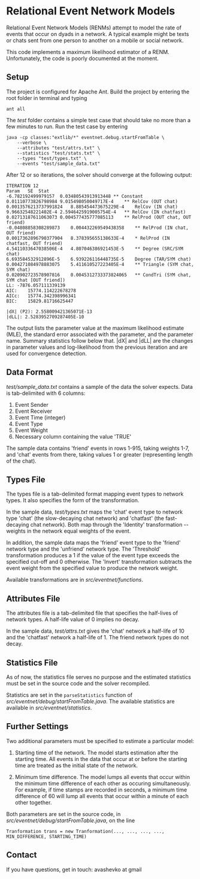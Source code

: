 # Relational Event Network Models

Relational Event Network Models (RENMs) attempt to model the rate of events that occur on dyads in a network.
A typical example might be texts or chats sent from one person to another on a mobile or social network.

This code implements a maximum likelihood estimator of a RENM. Unfortunately, the code is poorly documented at the moment.


## Setup

The project is configured for Apache Ant. Build the project by entering the root folder in terminal and typing

    ant all

The *test* folder contains a simple test case that should take no more than a few minutes to run.  Run the test case by entering 

    java -cp classes:"extlib/*" eventnet.debug.startFromTable \
        --verbose \
        --attributes "test/attrs.txt" \
        --statistics "test/stats.txt" \
        --types "test/types.txt" \
        --events "test/sample_data.txt" 

After 12 or so iterations, the solver should converge at the following output:

    ITERATION 12
    Param   SE  Stat
    -6.782192499979157  0.03480543913913448 ** Constant
    0.01110773826798984 9.015498050049717E-4    ** RelCov (OUT chat)
    0.0013576213737991824   8.885454473675229E-4    RelCov (IN chat)
    9.96632548221402E-4 2.5946425919005754E-4   ** RelCov (IN chatfast)
    0.02713187611063073 0.004577435777085113    ** RelProd (OUT chat, OUT friend)
    -0.04808858308289873    0.004432269549438358    ** RelProd (IN chat, OUT friend)
    0.0017362896790377904   8.378395655138633E-4    * RelProd (IN chatfast, OUT friend)
    4.5411033647038506E-4   4.807046386921453E-5    ** Degree (SRC/SYM chat)
    6.693584532912896E-5    6.939226116448735E-5    Degree (TAR/SYM chat)
    0.004271084978883075    5.411610527223405E-4    ** Triangle (SYM chat, SYM chat)
    0.020902723578907816    0.0045312733373824065   ** CondTri (SYM chat, SYM chat [OUT friend])
    LL: -7876.057111339139
    AIC:    15774.114222678278
    AICc:   15774.342398996341
    BIC:    15829.81716625447

    |dX| (P2): 2.558009421365071E-13
    |dLL|: 2.5283952709287405E-10

The output lists the parameter value at the maximum likelihood estimate (MLE), the standard error associated with the parameter, and the parameter name. Summary statistics follow below that.
|dX| and |dLL| are the changes in parameter values and log-likelihood from the previous iteration and are used for convergence detection.


## Data Format

*test/sample_data.txt* contains a sample of the data the solver expects. Data is tab-delimited with 6 columns:

1. Event Sender
2. Event Receiver
3. Event Time (integer)
4. Event Type
5. Event Weight
6. Necessary column containing the value 'TRUE'

The sample data contains 'friend' events in rows 1-915, taking weights 1-7, and 'chat' events from there, taking values 1 or greater (representing length of the chat). 


## Types File

The types file is a tab-delimited format mapping event types to network types. It also specifies the form of the transformation.

In the sample data, *test/types.txt* maps the 'chat' event type to network type 'chat' (the slow-decaying chat network) and 'chatfast' (the fast-decaying chat network). Both map through the 'Identity' transformation -- weights in the network equal weights of the event.

In addition, the sample data maps the 'friend' event type to the 'friend' network type and the 'unfriend' network type. The 'Threshold' transformation produces a 1 if the value of the event type exceeds the specified cut-off and 0 otherwise. The 'Invert' transformation subtracts the event weight from the specified value to produce the network weight.

Available transformations are in *src/eventnet/functions*.


## Attributes File

The attributes file is a tab-delimited file that specifies the half-lives of network types. A half-life value of 0 implies no decay.

In the sample data, *test/attrs.txt* gives the 'chat' network a half-life of 10 and the 'chatfast' network a half-life of 1. The friend network types do not decay.


## Statistics File

As of now, the statistics file serves no purpose and the estimated statistics must be set in the source code and the solver recompiled.

Statistics are set in the `parseStatistics` function of *src/eventnet/debug/startFromTable.java*. The available statistics are available in *src/eventnet/statistics*.


## Further Settings

Two additional parameters must be specified to estimate a particular model:

1. Starting time of the network.
The model starts estimation after the starting time. All events in the data that occur at or before the starting time are treated as the initial state of the network.

2. Minimum time difference.
The model lumps all events that occur within the minimum time difference of each other as occuring simultaneously.
For example, if time stamps are recorded in seconds, a minimum time difference of 60 will lump all events that occur within a minute of each other together.

Both parameters are set in the source code, in *src/eventnet/debug/startFromTable.java*, on the line

    Tranformation trans = new Tranformation(..., ..., ..., ..., MIN_DIFFERENCE, STARTING_TIME)


## Contact

If you have questions, get in touch: avashevko at gmail

